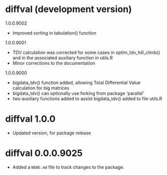 # diffval (development version)

1.0.0.9002

* Improved sorting in tabulation() function

1.0.0.9001

* TDV calculation was corrected for some cases in optim_tdv_hill_climb() and in
  the associated auxiliary function in utils.R
* Minor corrections to the documentation

1.0.0.9000

* bigdata_tdv() function added, allowing Total Differential Value calculation
  for big matrices
* bigdata_tdv() can optionally use forking from package 'parallel'
* two auxiliary functions added to assist bigdata_tdv() added to file utils.R

# diffval 1.0.0

* Updated version, for package release

# diffval 0.0.0.9025

* Added a `NEWS.md` file to track changes to the package.
